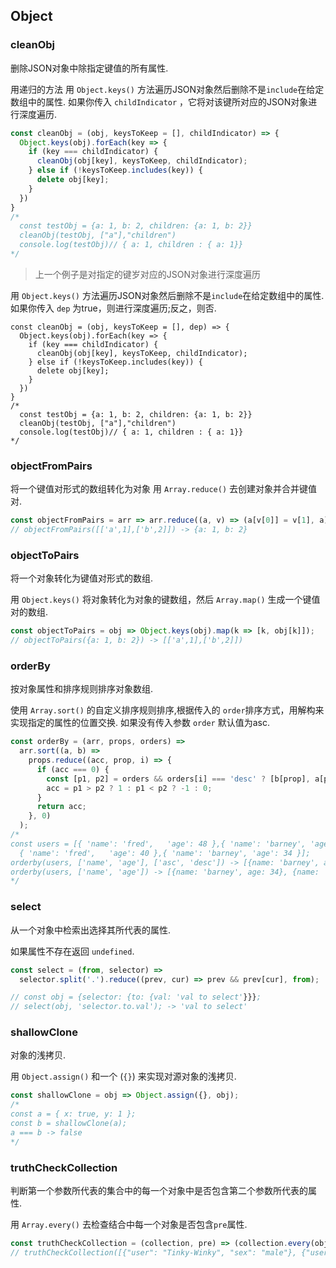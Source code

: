 ## Object

### cleanObj

删除JSON对象中除指定键值的所有属性.

用递归的方法
用 `Object.keys()` 方法遍历JSON对象然后删除不是`include`在给定数组中的属性.
如果你传入 `childIndicator` ，它将对该键所对应的JSON对象进行深度遍历.

```js
const cleanObj = (obj, keysToKeep = [], childIndicator) => {
  Object.keys(obj).forEach(key => {
    if (key === childIndicator) {
      cleanObj(obj[key], keysToKeep, childIndicator);
    } else if (!keysToKeep.includes(key)) {
      delete obj[key];
    }
  })
}
/*
  const testObj = {a: 1, b: 2, children: {a: 1, b: 2}}
  cleanObj(testObj, ["a"],"children")
  console.log(testObj)// { a: 1, children : { a: 1}}
*/
```

> 上一个例子是对指定的键岁对应的JSON对象进行深度遍历

用 `Object.keys()` 方法遍历JSON对象然后删除不是`include`在给定数组中的属性.
如果你传入 `dep` 为true，则进行深度遍历;反之，则否.
```
const cleanObj = (obj, keysToKeep = [], dep) => {
  Object.keys(obj).forEach(key => {
    if (key === childIndicator) {
      cleanObj(obj[key], keysToKeep, childIndicator);
    } else if (!keysToKeep.includes(key)) {
      delete obj[key];
    }
  })
}
/*
  const testObj = {a: 1, b: 2, children: {a: 1, b: 2}}
  cleanObj(testObj, ["a"],"children")
  console.log(testObj)// { a: 1, children : { a: 1}}
*/
```

### objectFromPairs

将一个键值对形式的数组转化为对象
用 `Array.reduce()` 去创建对象并合并键值对.

```js
const objectFromPairs = arr => arr.reduce((a, v) => (a[v[0]] = v[1], a), {});
// objectFromPairs([['a',1],['b',2]]) -> {a: 1, b: 2}
```


### objectToPairs

将一个对象转化为键值对形式的数组.

用 `Object.keys()` 将对象转化为对象的键数组，然后 `Array.map()` 生成一个键值对的数组.

```js
const objectToPairs = obj => Object.keys(obj).map(k => [k, obj[k]]);
// objectToPairs({a: 1, b: 2}) -> [['a',1],['b',2]])
```


### orderBy

按对象属性和排序规则排序对象数组.

使用 `Array.sort()` 的自定义排序规则排序,根据传入的 `order`排序方式，用解构来实现指定的属性的位置交换.
如果没有传入参数 `order` 默认值为asc.

```js
const orderBy = (arr, props, orders) =>
  arr.sort((a, b) =>
    props.reduce((acc, prop, i) => {
      if (acc === 0) {
        const [p1, p2] = orders && orders[i] === 'desc' ? [b[prop], a[prop]] : [a[prop], b[prop]];
        acc = p1 > p2 ? 1 : p1 < p2 ? -1 : 0;
      }
      return acc;
    }, 0)
  );
/*
const users = [{ 'name': 'fred',   'age': 48 },{ 'name': 'barney', 'age': 36 },
  { 'name': 'fred',   'age': 40 },{ 'name': 'barney', 'age': 34 }];
orderby(users, ['name', 'age'], ['asc', 'desc']) -> [{name: 'barney', age: 36}, {name: 'barney', age: 34}, {name: 'fred', age: 48}, {name: 'fred', age: 40}]
orderby(users, ['name', 'age']) -> [{name: 'barney', age: 34}, {name: 'barney', age: 36}, {name: 'fred', age: 40}, {name: 'fred', age: 48}]
*/
```


### select

从一个对象中检索出选择其所代表的属性.

如果属性不存在返回 `undefined`.

```js
const select = (from, selector) =>
  selector.split('.').reduce((prev, cur) => prev && prev[cur], from);

// const obj = {selector: {to: {val: 'val to select'}}};
// select(obj, 'selector.to.val'); -> 'val to select'
```


### shallowClone

对象的浅拷贝.

用 `Object.assign()` 和一个 (`{}`) 来实现对源对象的浅拷贝.

```js
const shallowClone = obj => Object.assign({}, obj);
/*
const a = { x: true, y: 1 };
const b = shallowClone(a);
a === b -> false
*/
```


### truthCheckCollection

判断第一个参数所代表的集合中的每一个对象中是否包含第二个参数所代表的属性.

用 `Array.every()` 去检查结合中每一个对象是否包含`pre`属性.
 
 ```js
const truthCheckCollection = (collection, pre) => (collection.every(obj => obj[pre]));
// truthCheckCollection([{"user": "Tinky-Winky", "sex": "male"}, {"user": "Dipsy", "sex": "male"}], "sex") -> true
```